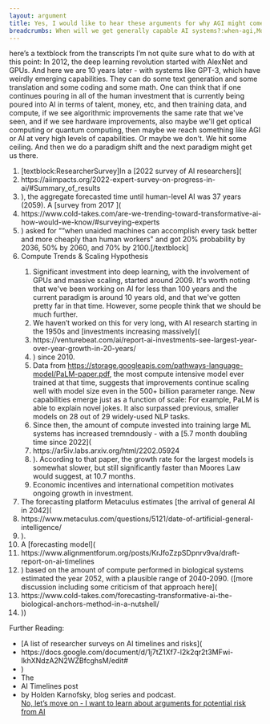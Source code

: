 ```yaml
---
layout: argument
title: Yes, I would like to hear these arguments for why AGI might come soon
breadcrumbs: When will we get generally capable AI systems?:when-agi,More than 50 years:more-than-50-years,Yes I would like to hear these arguments for why AGI might come soon:yes,--i-would-like-to-hear-these-arguments-for-why--agi-might-come-soon
---
```

here’s a textblock from the transcripts I’m not quite sure what to do with at this point: In 2012, the deep learning revolution started with AlexNet and GPUs. And here we are 10 years later - with systems like GPT-3, which have weirdly emerging capabilities. They can do some text generation and some translation and some coding and some math. One can think that if one continues pouring in all of the human investment that is currently being poured into AI in terms of talent, money, etc, and then training data, and compute, if we see algorithmic improvements the same rate that we've seen, and if we see hardware improvements, also maybe we'll get optical computing or quantum computing, then maybe we reach something like AGI or AI at very high levels of capabilities. Or maybe we don't. We hit some ceiling. And then we do a paradigm shift and the next paradigm might get us there.
<ol><li>[textblock:ResearcherSurvey]In a [2022 survey of AI researchers](</li>
<li>https://aiimpacts.org/2022-expert-survey-on-progress-in-ai/#Summary_of_results</li>
<li>), the aggregate forecasted time until human-level AI was 37 years (2059). A [survey from 2017 ](</li>
<li>https://www.cold-takes.com/are-we-trending-toward-transformative-ai-how-would-we-know/#surveying-experts</li>
<li>) asked for ““when unaided machines can accomplish every task better and more cheaply than human workers" and got 20% probability by 2036, 50% by 2060, and 70% by 2100.[/textblock]</li>
<li>Compute Trends & Scaling Hypothesis</li>
<ol><li>Significant investment into deep learning, with the involvement of GPUs and massive scaling, started around 2009. It's worth noting that we've been working on AI for less than 100 years and the current paradigm is around 10 years old, and that we've gotten pretty far in that time. However, some people think that we should be much further.</li>
<li>We haven’t worked on this for very long, with AI research starting in the 1950s and [investments increasing massively](</li>
<li>https://venturebeat.com/ai/report-ai-investments-see-largest-year-over-year-growth-in-20-years/</li>
<li>) since 2010.</li>
<li>Data from <a href='PaLM'>https://storage.googleapis.com/pathways-language-model/PaLM-paper.pdf</a>, the most compute intensive model ever trained at that time, suggests that improvements continue scaling well with model size even in the 500+ billion parameter range. New capabilities emerge just as a function of scale: For example, PaLM is able to explain novel jokes. It also surpassed previous, smaller models on 28 out of 29 widely-used NLP tasks.</li>
<li>Since then, the amount of compute invested into training large ML systems has increased tremndously - with a [5.7 month doubling time since 2022](</li>
<li>https://ar5iv.labs.arxiv.org/html/2202.05924</li>
<li>). According to that paper, the growth rate for the largest models is somewhat slower, but still significantly faster than Moores Law would suggest, at 10.7 months.</li>
<li>Economic incentives and international competition motivates ongoing growth in investment.</li>
</ol><li>The forecasting platform Metaculus estimates [the arrival of general AI in 2042](</li>
<li>https://www.metaculus.com/questions/5121/date-of-artificial-general-intelligence/</li>
<li>).</li>
<li>A [forecasting model](</li>
<li>https://www.alignmentforum.org/posts/KrJfoZzpSDpnrv9va/draft-report-on-ai-timelines</li>
<li>) based on the amount of compute performed in biological systems estimated the year 2052, with a plausible range of 2040-2090. ([more discussion including some criticism of that approach here](</li>
<li>https://www.cold-takes.com/forecasting-transformative-ai-the-biological-anchors-method-in-a-nutshell/</li>
<li>))</li>
</ol>Further Reading:
<ul><li>[A list of researcher surveys on AI timelines and risks](</li>
<li>https://docs.google.com/document/d/1j7tZ1Xf7-l2k2qr2t3MFwi-IkhXNdzA2N2WZBfcghsM/edit#</li>
<li>)</li>
<li>The</li>
<li>AI Timelines post</li>
<li>by Holden Karnofsky, blog series and podcast.</li>
<div><a href='/arguments/no,-let’s-move-on----i-want-to-learn-about-arguments-for-potential-risk-from--ai.html'>No, let’s move on - I want to learn about arguments for potential risk from AI</a></div>
